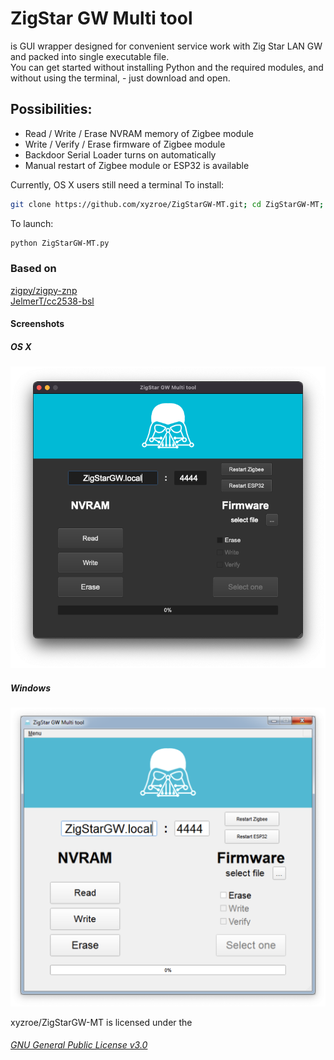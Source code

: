 # ZigStar GW Multi tool
is GUI wrapper designed for convenient service work with Zig Star LAN GW and packed into single executable file.  
You can get started without installing Python and the required modules, and without using the terminal, - just download and open.

## Possibilities:
- Read / Write / Erase NVRAM memory of Zigbee module
- Write / Verify / Erase firmware of Zigbee module
- Backdoor Serial Loader turns on automatically
- Manual restart of  Zigbee module or ESP32 is available

Currently, OS X users still need a terminal
To install:
```bash
git clone https://github.com/xyzroe/ZigStarGW-MT.git; cd ZigStarGW-MT; git submodule init; git submodule update; pip install PyQt5 pyserial zigpy_znp IntelHex; python ZigStarGW-MT.py 
```
To launch:
```bash
python ZigStarGW-MT.py 
```

### Based on
[zigpy/zigpy-znp](https://github.com/zigpy/zigpy-znp)  
[JelmerT/cc2538-bsl](https://github.com/JelmerT/cc2538-bsl)  

#### Screenshots
##### OS X
![OS X](./images/osx.png)

##### Windows
![Windows](./images/win.png)

xyzroe/ZigStarGW-MT is licensed under the  
###### [GNU General Public License v3.0](https://github.com/xyzroe/ZigStarGW-MT/blob/main/LICENSE)
